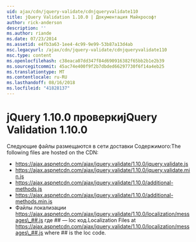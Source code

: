 ```yaml
---
uid: ajax/cdn/jquery-validate/cdnjqueryvalidate110
title: jQuery Validation 1.10.0 | Документация Майкрософт
author: rick-anderson
description: ''
ms.author: riande
ms.date: 07/23/2014
ms.assetid: e4fb3a63-1ee4-4c99-9e99-53b87a13d4ab
msc.legacyurl: /ajax/cdn/jquery-validate/cdnjqueryvalidate110
msc.type: content
ms.openlocfilehash: c38eaca07dd347f84d690916382f65bb2b1e2b39
ms.sourcegitcommit: 45ac74e400f9f2b7dbded66297730f6f14a4eb25
ms.translationtype: MT
ms.contentlocale: ru-RU
ms.lasthandoff: 08/16/2018
ms.locfileid: "41828137"
---
```

<a name="jquery-validation-1100"></a><span data-ttu-id="9d933-102">jQuery 1.10.0 проверки</span><span class="sxs-lookup"><span data-stu-id="9d933-102">jQuery Validation 1.10.0</span></span>
====================
<span data-ttu-id="9d933-103">Следующие файлы размещаются в сети доставки Содержимого:</span><span class="sxs-lookup"><span data-stu-id="9d933-103">The following files are hosted on the CDN:</span></span>

- https://ajax.aspnetcdn.com/ajax/jquery.validate/1.10.0/jquery.validate.js
- https://ajax.aspnetcdn.com/ajax/jquery.validate/1.10.0/jquery.validate.min.js
- https://ajax.aspnetcdn.com/ajax/jquery.validate/1.10.0/additional-methods.js
- https://ajax.aspnetcdn.com/ajax/jquery.validate/1.10.0/additional-methods.min.js
- <span data-ttu-id="9d933-104">Файлы локализации https://ajax.aspnetcdn.com/ajax/jquery.validate/1.10.0/localization/messages\_##.js где ## — loc код.</span><span class="sxs-lookup"><span data-stu-id="9d933-104">Localization Files at https://ajax.aspnetcdn.com/ajax/jquery.validate/1.10.0/localization/messages\_##.js where ## is the loc code.</span></span>
